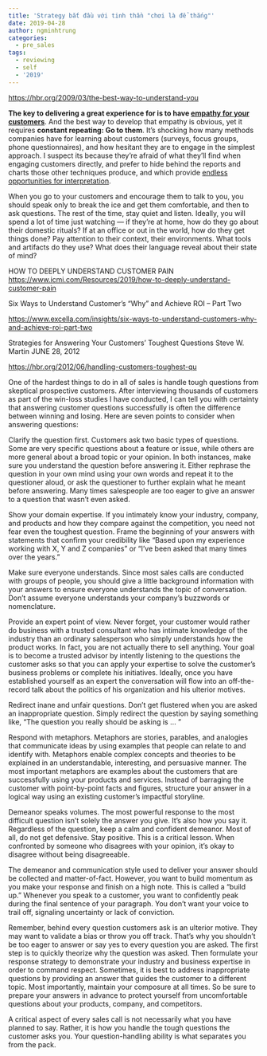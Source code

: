 ```yaml
---
title: 'Strategy bắt đầu với tinh thần "chơi là để thắng"'
date: 2019-04-28
author: ngminhtrung
categories:
  - pre_sales
tags:
  - reviewing
  - self
  - '2019'
---
```

https://hbr.org/2009/03/the-best-way-to-understand-you

**The key to delivering a great experience for is to have [empathy for your customers](https://hbr.org/2009/02/what-to-say-to-customers-when)**. And the best way to develop that empathy is obvious, yet it requires **constant repeating: Go to them**. It’s shocking how many methods companies have for learning about customers (surveys, focus groups, phone questionnaires), and how hesitant they are to engage in the simplest approach. I suspect its because they’re afraid of what they’ll find when engaging customers directly, and prefer to hide behind the reports and charts those other techniques produce, and which provide [endless opportunities for interpretation](https://en.wikipedia.org/wiki/Lies,_damned_lies,_and_statistics).

When you go to your customers and encourage them to talk to you, you should speak only to break the ice and get them comfortable, and then to ask questions. The rest of the time, stay quiet and listen. Ideally, you will spend a lot of time just watching — if they’re at home, how do they go about their domestic rituals? If at an office or out in the world, how do they get things done? Pay attention to their context, their environments. What tools and artifacts do they use? What does their language reveal about their state of mind?



HOW TO DEEPLY UNDERSTAND CUSTOMER PAIN
https://www.icmi.com/Resources/2019/how-to-deeply-understand-customer-pain


Six Ways to Understand Customer’s “Why” and Achieve ROI – Part Two

https://www.excella.com/insights/six-ways-to-understand-customers-why-and-achieve-roi-part-two

Strategies for Answering Your Customers’ Toughest Questions
Steve W. Martin
JUNE 28, 2012

https://hbr.org/2012/06/handling-customers-toughest-qu

One of the hardest things to do in all of sales is handle tough questions from skeptical prospective customers. After interviewing thousands of customers as part of the win-loss studies I have conducted, I can tell you with certainty that answering customer questions successfully is often the difference between winning and losing. Here are seven points to consider when answering questions:

Clarify the question first. Customers ask two basic types of questions. Some are very specific questions about a feature or issue, while others are more general about a broad topic or your opinion. In both instances, make sure you understand the question before answering it. Either rephrase the question in your own mind using your own words and repeat it to the questioner aloud, or ask the questioner to further explain what he meant before answering. Many times salespeople are too eager to give an answer to a question that wasn’t even asked.

Show your domain expertise. If you intimately know your industry, company, and products and how they compare against the competition, you need not fear even the toughest question. Frame the beginning of your answers with statements that confirm your credibility like “Based upon my experience working with X, Y and Z companies” or “I’ve been asked that many times over the years.”

Make sure everyone understands. Since most sales calls are conducted with groups of people, you should give a little background information with your answers to ensure everyone understands the topic of conversation. Don’t assume everyone understands your company’s buzzwords or nomenclature.

Provide an expert point of view. Never forget, your customer would rather do business with a trusted consultant who has intimate knowledge of the industry than an ordinary salesperson who simply understands how the product works. In fact, you are not actually there to sell anything. Your goal is to become a trusted advisor by intently listening to the questions the customer asks so that you can apply your expertise to solve the customer’s business problems or complete his initiatives. Ideally, once you have established yourself as an expert the conversation will flow into an off-the-record talk about the politics of his organization and his ulterior motives.

Redirect inane and unfair questions. Don’t get flustered when you are asked an inappropriate question. Simply redirect the question by saying something like, “The question you really should be asking is … ”

Respond with metaphors. Metaphors are stories, parables, and analogies that communicate ideas by using examples that people can relate to and identify with. Metaphors enable complex concepts and theories to be explained in an understandable, interesting, and persuasive manner. The most important metaphors are examples about the customers that are successfully using your products and services. Instead of barraging the customer with point-by-point facts and figures, structure your answer in a logical way using an existing customer’s impactful storyline.

Demeanor speaks volumes. The most powerful response to the most difficult question isn’t solely the answer you give. It’s also how you say it. Regardless of the question, keep a calm and confident demeanor. Most of all, do not get defensive. Stay positive. This is a critical lesson. When confronted by someone who disagrees with your opinion, it’s okay to disagree without being disagreeable.

The demeanor and communication style used to deliver your answer should be collected and matter-of-fact. However, you want to build momentum as you make your response and finish on a high note. This is called a “build up.” Whenever you speak to a customer, you want to confidently peak during the final sentence of your paragraph. You don’t want your voice to trail off, signaling uncertainty or lack of conviction.

Remember, behind every question customers ask is an ulterior motive. They may want to validate a bias or throw you off track. That’s why you shouldn’t be too eager to answer or say yes to every question you are asked. The first step is to quickly theorize why the question was asked. Then formulate your response strategy to demonstrate your industry and business expertise in order to command respect. Sometimes, it is best to address inappropriate questions by providing an answer that guides the customer to a different topic. Most importantly, maintain your composure at all times. So be sure to prepare your answers in advance to protect yourself from uncomfortable questions about your products, company, and competitors.

A critical aspect of every sales call is not necessarily what you have planned to say. Rather, it is how you handle the tough questions the customer asks you. Your question-handling ability is what separates you from the pack.

